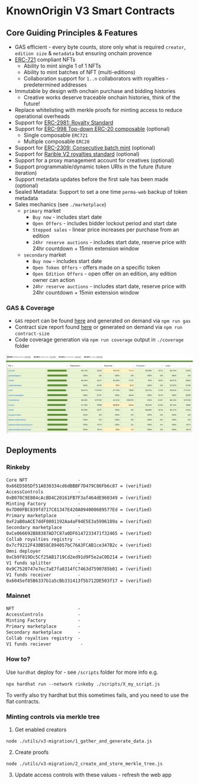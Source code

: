 # KnownOrigin V3 Smart Contracts

## Core Guiding Principles & Features

* GAS efficient - every byte counts, store only what is required `creator`, `edition size` & `metadata` but ensuring onchain provence
* [ERC-721](https://eips.ethereum.org/EIPS/eip-721) compliant NFTs
    * Ability to mint single 1 of 1 NFTs
    * Ability to mint batches of NFT (multi-editions)
    * Collaboration support for `1..n` collaborators with royalties - predetermined addresses
* Immutable by design with onchain purchase and bidding histories
    * Creative works deserve traceable onchain histories, think of the future!
* Replace whitelisting with merkle proofs for minting access to reduce operational overheads
* Support for [ERC-2981: Royalty Standard](https://eips.ethereum.org/EIPS/eip-2981)
* Support for [ERC-998 Top-down ERC-20 composable](https://eips.ethereum.org/EIPS/eip-998) (optional)
  * Single composable `ERC721`
  * Multiple composable `ERC20`
* Support for [ERC-2309: Consecutive batch mint](https://eips.ethereum.org/EIPS/eip-2309) (optional)
* Support for [Rarible V2 royalties standard](https://docs.rarible.com/asset/royalties-schema) (optional)
* Support for a proxy management account for creatives (optional)
* Support programmable/dynamic token URIs in the future (future iteration)
* Support metadata updates before the first sale has been made (optional)
* Sealed Metadata: Support to set a one time `perma-web` backup of token metadata
* Sales mechanics (see `./marketplace`)
  * `primary` market
      * `Buy now` - includes start date
      * `Open Offers` - includes bidder lockout period and start date 
      * `Stepped sales` - linear price increases per purchase from an edition
      * `24hr reserve auctions` - includes start date, reserve price with 24hr countdown + 15min extension window
  * `secondary` market
      * `Buy now` - includes start date
      * `Open Token Offers` - offers made on a specific token 
      * `Open Edition Offers` - open offer on an edition, any edition owner can action 
      * `24hr reserve auctions` - includes start date, reserve price with 24hr countdown + 15min extension window

### GAS & Coverage

* `GAS` report can be found [here](./gas-report-output.md) and generated on demand via `npm run gas`
* Contract size report found [here](./contract-size.md) or generated on demand via `npm run contract-size`
* Code coverage generation via `npm run coverage` output in `./coverage` folder

![alt text](./code-coverage.png)

## Deployments

### Rinkeby

```
Core NFT                   - 0x66ED505Df51A030334cd6dBBBF7D479C86Fb6c87 = (verified)
AccessControls             - 0xB078C9E804cAcBD4C20161FB7F3af464dE960349 = (verified)
Minting Factory            - 0x7D00FBC839fd717C81347E420A094000689577Ed = (verified)
Primary marketplace        - 0xF2aB0aACE7ddF0801192Aa4aF94E5E3a5996189a = (verified)
Secondary marketplace      - 0xCe066692B88387AD7C87a0DF6147233471f32465 = (verified)
Collab royalties registry  - 0x7cf9212F430B58C894057bC76A3FCAB1ce347B2c = (verified)
Omni deployer              - 0xCb9f819Dc5Cf25AB1719Cd2ed91d9F5e2aC0D214 = (verified)
V1 funds splitter          - 0x9C7520747e7ec7aE7fa8314fC7463d7590785b01 = (verified) 
V1 funds receiver          - 0x6045ef85B6337b1a5cBb331413f5b712DE503f17 = (verified) 
```

### Mainnet

```
NFT                        - 
AccessControls             - 
Minting Factory            - 
Primary marketplace        - 
Secondary marketplace      - 
Collab royalties registry  - 
V1 funds reciever           - 
```

### How to?

Use `hardhat` deploy for - see `/scripts` folder for more info e.g.

`npx hardhat run --network rinkeby ./scripts/X_my_script.js`

To verify also try hardhat but this sometimes fails, and you need to use the flat contracts.

### Minting controls via merkle tree

1. Get enabled creators
```
node ./utils/v3-migration/1_gather_and_generate_data.js
```

2. Create proofs
```
node ./utils/v3-migration/2_create_and_store_merkle_tree.js
```

3. Update access controls with these values - refresh the web app
